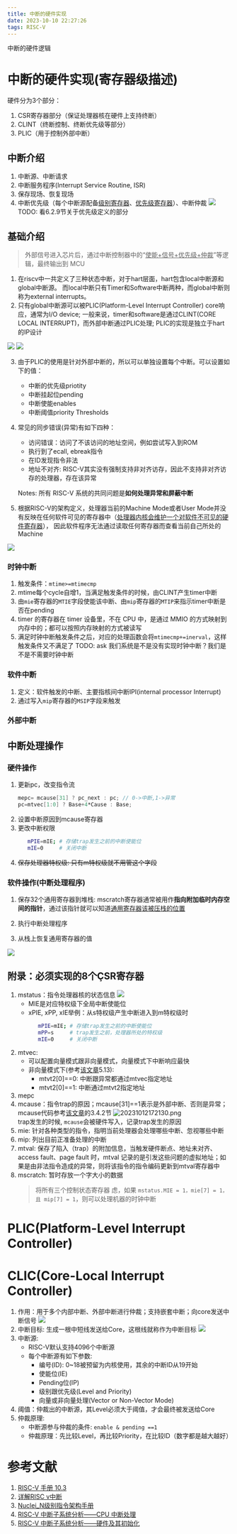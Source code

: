 ```yaml
---
title: 中断的硬件实现
date: 2023-10-10 22:27:26
tags: RISC-V
---
```


中断的硬件逻辑

<!--more-->

# 中断的硬件实现(寄存器级描述)

硬件分为3个部分：

1. CSR寄存器部分（保证处理器核在硬件上支持终断）
2. CLINT（终断控制、终断优先级等部分）
3. PLIC（用于控制外部中断）

## 中断介绍

1. 中断源、中断请求
2. 中断服务程序(Interrupt Service Routine, ISR)
3. 保存现场、恢复现场
4. 中断优先级（每个中断源配备<u>级别寄存器</u>、<u>优先级寄存器</u>）、中断仲裁
   ![](https://s2.loli.net/2023/10/12/i6utj2dS3cnRV5p.png)
   TODO: 看6.2.9节关于优先级定义的部分

## 基础介绍

> 外部信号进入芯片后，通过中断控制器中的“<u>使能+信号+优先级+仲裁</u>”等逻辑，最终输出到 MCU

1. 在riscv中一共定义了三种状态中断，对于hart层面，hart包含local中断源和global中断源。
   而local中断只有Timer和Software中断两种，而global中断则称为external interrupts。
2. 只有global中断源可以被PLIC(Platform-Level Interrupt Controller) core响应，通常为I/O device;
   一般来说，timer和software是通过CLINT(CORE LOCAL INTERRUPT)，而外部中断通过PLIC处理;
   PLIC的实现是独立于hart的IP设计

![](https://file.elecfans.com/web1/M00/EA/AA/o4YBAGB31wiAM9-JAANkBBZmtbA604.png)
![](https://file.elecfans.com/web1/M00/EA/AA/o4YBAGB31wmAJXihAAav1rCEB30049.png)

3. 由于PLIC的使用是针对外部中断的，所以可以单独设置每个中断。可以设置如下的值：

   - 中断的优先级priotity
   - 中断挂起位pending
   - 中断使能enables
   - 中断阈值priority Thresholds

4. 常见的同步错误(异常)有如下四种：

   - 访问错误：访问了不该访问的地址空间，例如尝试写入到ROM
   - 执行到了ecall, ebreak指令
   - 在ID发现指令非法
   - 地址不对齐: RISC-V其实没有强制支持非对齐访存，因此不支持非对齐访存的处理器，存在该异常

   Notes: 所有 RISC-V 系统的共同问题是**如何处理异常和屏蔽中断**

5. 根据RISC-V的架构定义，处理器当前的Machine Mode或者User
   Mode并没有反映在任何软件可见的寄存器中（<u>处理器内核会维护一个对软件不可见的硬件寄存器</u>），
   因此软件程序无法通过读取任何寄存器而查看当前自己所处的Machine

![](https://s2.loli.net/2023/10/12/5AcQGMhEDR8JTNi.png)

### 时钟中断

1. 触发条件：`mtime>=mtimecmp`
2. mtime每个cycle自增1，当满足触发条件的时候，由CLINT产生timer中断
3. 由`mie`寄存器的`MTIE`字段使能该中断、由`mip`寄存器的`MTIP`来指示timer中断是否在pending
4. timer 的寄存器在 timer 设备里，不在 CPU 中，是通过 MMIO 的方式映射到内存中的；都可以按照内存映射的方式被读写
5. 满足时钟中断触发条件之后，对应的处理函数会将`mtimecmp+=inerval`，这样触发条件又不满足了
   TODO: ask 我们系统是不是没有实现时钟中断？我们是不是不需要时钟中断

### 软件中断

1. 定义：软件触发的中断、主要指核间中断IPI(internal processor Interrupt)
2. 通过写入`mip`寄存器的`MSIP`字段来触发

### 外部中断

## 中断处理操作

### 硬件操作

1. 更新pc，改变指令流
   ```verilog
   mepc= mcause[31] ? pc_next : pc; // 0->中断,1->异常
   pc=mtvec[1:0] ? Base+4*Cause : Base;
   ```
2. 设置中断原因到mcause寄存器
3. 更改中断权限
   ```bash
      mPIE=mIE; # 存储trap发生之前的中断使能位
      mIE=0     # 关闭中断
   ```
4. ~~保存处理器特权级: 只有m特权级就不用管这个字段~~

### 软件操作(中断处理程序)

1. 保存32个通用寄存器到堆栈: mscratch寄存器通常被用作**指向附加临时内存空 间的指针**，通过该指针就可以知道<u>通用寄存器该被压栈的位置</u>

2. 执行中断处理程序
3. 从栈上恢复通用寄存器的值

![](https://s2.loli.net/2023/10/11/xJUHts7W16z8BoT.png)

## 附录：必须实现的8个ÇSR寄存器

1. mstatus：指令处理器核的状态信息
   ![](https://img2023.cnblogs.com/blog/1653979/202307/1653979-20230712210012932-1184025042.png)
   - MIE是对应特权级下全局中断使能位
   - xPIE, xPP, xIE举例：从s特权级产生中断进入到m特权级时
     ```bash
        mPIE=mIE; # 存储trap发生之前的中断使能位
        mPP=s     # trap发生之前，处理器所处的特权级
        mIE=0     # 关闭中断
     ```
2. mtvec:
   - 可以配置向量模式跟非向量模式，向量模式下中断响应最快
   - 非向量模式下(参考[该文章](https://www.rvmcu.com/quickstart-show-id-1.html#38)5.13):
     - mtvt2[0]==0: 中断跟异常都通过mtvec指定地址
     - mtvt2[0]==1: 中断通过mtvt2指定地址
3. mepc
4. mcause：指令trap的原因；mcause[31]==1表示是外部中断、否则是异常；
   <!-- ![](https://img2023.cnblogs.com/blog/1653979/202307/1653979-20230712210012313-359133103.png) -->
   mcause代码参考[该文章](https://www.rvmcu.com/quickstart-show-id-1.html#38)的3.4.2节
   ![20231012172130.png](https://s2.loli.net/2023/10/12/1waFnRdjViUW7fx.png)  
   trap发生的时候, `mcause`会被硬件写入，记录trap发生的原因
5. mie: 针对各种类型的指令，指明当前处理器会处理哪些中断、忽视哪些中断
6. mip: 列出目前正准备处理的中断
7. mtval: 保存了陷入（trap）的附加信息，当触发硬件断点、地址未对齐、access fault、page fault 时，mtval 记录的是引发这些问题的虚拟地址；如果是由非法指令造成的异常，则将该指令的指令编码更新到mtval寄存器中
8. mscratch: 暂时存放一个字大小的数据
   > 将所有三个控制状态寄存器 虑，如果 `mstatus.MIE = 1，mie[7] = 1，且 mip[7] = 1`，则可以处理机器的时钟中断

# PLIC(Platform-Level Interrupt Controller)

# CLIC(Core-Local Interrupt Controller)

1. 作用：用于多个内部中断、外部中断进行仲裁；支持嵌套中断；向core发送中断信号
   ![](https://s2.loli.net/2023/10/12/EGjYsOaxdPM9iNqng)
2. 中断目标: 生成一根中短线发送给Core，这根线就称作为中断目标
   ![](https://s2.loli.net/2023/10/12/gBTxzArW12EqlGp.png)
3. 中断源:
   - RISC-V默认支持4096个中断源
   - 每个中断源有如下参数:
     - 编号(ID): 0~18被预留为内核使用，其余的中断ID从19开始
     - 使能位(IE)
     - Pending位(IP)
     - 级别跟优先级(Level and Priority)
     - 向量或非向量处理(Vector or Non-Vector Mode)
4. 阈值：仲裁出的中断源，其Level必须大于阈值，才会最终被发送给Core
5. 仲裁原理:
   - 中断源参与仲裁的条件: `enable & pending ==1`
   - 仲裁原理：先比较Level，再比较Priority，在比较ID（数字都是越大越好）

# 参考文献

1. [RISC-V 手册 10.3](http://riscvbook.com/chinese/RISC-V-Reader-Chinese-v2p1.pdf)
2. [详解RISC v中断](https://www.cnblogs.com/harrypotterjackson/p/17548837.html)
3. [Nuclei_N级别指令架构手册](https://www.rvmcu.com/quickstart-show-id-1.html#38)
4. [RISC-V 中断子系统分析——CPU 中断处理](https://tinylab.org/riscv-irq-analysis-part3-interrupt-handling-cpu/)
5. [RISC-V 中断子系统分析——硬件及其初始化](https://tinylab.org/riscv-irq-analysis/)
